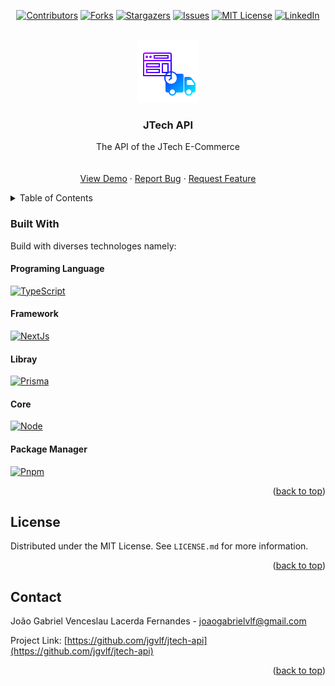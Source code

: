 <!-- Improved compatibility of back to top link: See: https://github.com/othneildrew/Best-README-Template/pull/73 -->
<a name="readme-top"></a>
<!--
*** Thanks for checking out the Best-README-Template. If you have a suggestion
*** that would make this better, please fork the repo and create a pull request
*** or simply open an issue with the tag "enhancement".
*** Don't forget to give the project a star!
*** Thanks again! Now go create something AMAZING! :D
-->



<!-- PROJECT SHIELDS -->
<!--
*** I'm using markdown "reference style" links for readability.
*** Reference links are enclosed in brackets [ ] instead of parentheses ( ).
*** See the bottom of this document for the declaration of the reference variables
*** for contributors-url, forks-url, etc. This is an optional, concise syntax you may use.
*** https://www.markdownguide.org/basic-syntax/#reference-style-links
-->

<p align="center">
  <a href="https://github.com/jgvlf/jtech-api-api/graphs/contributors"><img alt="Contributors" src="https://img.shields.io/github/contributors/jgvlf/jtech-api?color=BD00FF&style=plastic"/></a>
  <a href="https://github.com/jgvlf/jtech-api/network/members"><img alt="Forks" src="https://img.shields.io/github/forks/jgvlf/jtech-api?color=6F00D8&style=plastic"/></a>
  <a href="https://github.com/jgvlf/jtech-api/stargazers"><img alt="Stargazers" src="https://img.shields.io/github/stars/jgvlf/jtech-api?color=0003FF&style=plastic"/></a>
  <a href="https://github.com/jgvlf/jtech-api/issues"><img alt="Issues" src="https://img.shields.io/github/issues/jgvlf/jtech-api?color=008BFF&style=plastic"/></a>
  <a href="https://github.com/jgvlf/jtech-api/blob/deploy/LICENSE.md"><img alt="MIT License" src="https://img.shields.io/github/license/jgvlf/jtech-api?color=00FBFF&style=plastic"/></a>
  <a href="https://www.linkedin.com/in/jgvlf/"><img alt="LinkedIn" src="https://img.shields.io/badge/-LinkedIn-black.svg?style=plastic&logo=linkedin&color=0A66C2"/>   </a>
</p>

<!-- [![Contributors][contributors-shield]][contributors-url]
[![Forks][forks-shield]][forks-url]
[![Stargazers][stars-shield]][stars-url]
[![Issues][issues-shield]][issues-url]
[![MIT License][license-shield]][license-url]
[![LinkedIn][linkedin-shield]][linkedin-url] -->



<!-- PROJECT LOGO -->
<br />
<div align="center">
  <a href="https://github.com/jgvlf/jtech-api">
    <img src="images/JTech_Logo.png" alt="Logo" width="100" height="100">
  </a>

  <h3 align="center">JTech API</h3>

  <p align="center">
    The API of the JTech E-Commerce
    <br />
    <br />
    <br />
    <a href="https://github.com/jgvlf/jtech-api">View Demo</a>
    ·
    <a href="https://github.com/jgvlf/jtech-api/issues">Report Bug</a>
    ·
    <a href="https://github.com/jgvlf/jtech-api/issues">Request Feature</a>
  </p>
</div>



<!-- TABLE OF CONTENTS -->
<details>
  <summary>Table of Contents</summary>
  <ol>
    <li>
      <a href="#built-with">Built With</a>
      <ol type='1'>
        <li><a href="#programing-language">Programing Language</a></li>
        <li><a href="#framework">Framework</a></li>
        <li><a href="#libray">Libray</a></li>
        <li><a href="#core">Core</a></li>
        <li><a href="#package-manager">Package Manager</a></li>
      </ol>
    </li>
  </ol>
</details>

### Built With

Build with diverses technologes namely:

#### Programing Language
[![TypeScript][TS-shield]][TS-url]

#### Framework
[![NextJs][NextJs-shield]][NextJs-url]

#### Libray

[![Prisma][Prisma-shield]][Prisma-url]

#### Core
[![Node][Node-shield]][Node-url]

#### Package Manager
[![Pnpm][Pnpm-shield]][Pnpm-url]

<p align="right">(<a href="#readme-top">back to top</a>)</p>

<!-- LICENSE -->
## License

Distributed under the MIT License. See `LICENSE.md` for more information.

<p align="right">(<a href="#readme-top">back to top</a>)</p>



<!-- CONTACT -->
## Contact

João Gabriel Venceslau Lacerda Fernandes - joaogabrielvlf@gmail.com

Project Link: [https://github.com/jgvlf/jtech-api](https://github.com/jgvlf/jtech-api)

<p align="right">(<a href="#readme-top">back to top</a>)</p>




<!-- MARKDOWN LINKS & IMAGES -->
<!-- https://www.markdownguide.org/basic-syntax/#reference-style-links -->
[contributors-shield]: https://img.shields.io/github/contributors/jgvlf/jtech-api?color=BD00FF&style=plastic
[contributors-url]: https://github.com/jgvlf/jtech-api/graphs/contributors
[forks-shield]: https://img.shields.io/github/forks/jgvlf/jtech-api?color=6F00D8&style=plastic
[forks-url]: https://github.com/jgvlf/jtech-api/network/members
[stars-shield]: https://img.shields.io/github/stars/jgvlf/jtech-api?color=0003FF&style=plastic
[stars-url]: https://github.com/jgvlf/jtech-api/stargazers
[issues-shield]: https://img.shields.io/github/issues/jgvlf/jtech-api?color=008BFF&style=plastic
[issues-url]: https://github.com/jgvlf/jtech-api/issues
[license-shield]: https://img.shields.io/github/license/jgvlf/jtech-api?color=00FBFF&style=plastic
[license-url]: https://github.com/jgvlf/jtech-api/blob/deploy/LICENSE.txt
[linkedin-shield]: https://img.shields.io/badge/-LinkedIn-black.svg?style=plastic&logo=linkedin&color=0A66C2
[linkedin-url]: https://www.linkedin.com/in/jgvlf/
<!-- [product-screenshot]: images/screenshot.png -->

[NextJs-shield]: https://img.shields.io/badge/next.js-000000?style=for-the-badge&logo=nextdotjs&logoColor=white
[NextJs-url]: https://nextjs.org/

[Prisma-shield]: https://img.shields.io/badge/Prisma-3982CE?style=for-the-badge&logo=Prisma&logoColor=white
[Prisma-url]: https://www.prisma.io/

[TS-shield]: https://img.shields.io/badge/TypeScript-007ACC?style=for-the-badge&logo=typescript&logoColor=white
[TS-url]: https://www.typescriptlang.org/

[Node-shield]: https://img.shields.io/badge/Node.js-339933?style=for-the-badge&logo=nodedotjs&logoColor=white
[Node-url]: https://nodejs.org/en/

[Pnpm-shield]: https://img.shields.io/badge/Pnpm-4E4E4E?logo=pnpm&style=for-the-badge
[Pnpm-url]: https://pnpm.io/pt/
